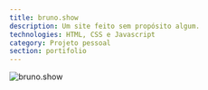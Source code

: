 ```yaml
---
title: bruno.show
description: Um site feito sem propósito algum.
technologies: HTML, CSS e Javascript
category: Projeto pessoal
section: portifolio
---
```


![bruno.show](/assets/img/thumbnail-bruno-show.png)
